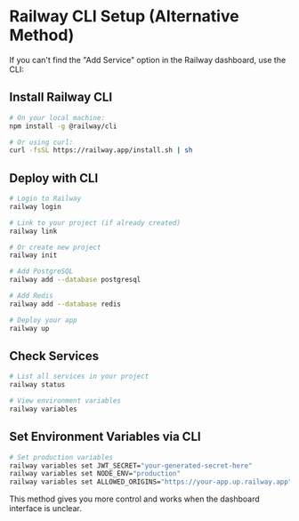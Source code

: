 # Railway CLI Setup (Alternative Method)

If you can't find the "Add Service" option in the Railway dashboard, use the CLI:

## Install Railway CLI

```bash
# On your local machine:
npm install -g @railway/cli

# Or using curl:
curl -fsSL https://railway.app/install.sh | sh
```

## Deploy with CLI

```bash
# Login to Railway
railway login

# Link to your project (if already created)
railway link

# Or create new project
railway init

# Add PostgreSQL
railway add --database postgresql

# Add Redis  
railway add --database redis

# Deploy your app
railway up
```

## Check Services
```bash
# List all services in your project
railway status

# View environment variables
railway variables
```

## Set Environment Variables via CLI
```bash
# Set production variables
railway variables set JWT_SECRET="your-generated-secret-here"
railway variables set NODE_ENV="production"
railway variables set ALLOWED_ORIGINS="https://your-app.up.railway.app"
```

This method gives you more control and works when the dashboard interface is unclear.